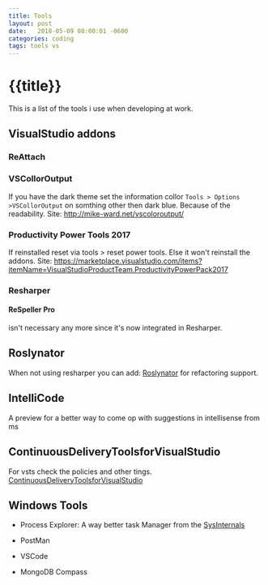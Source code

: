 ```yaml
---
title: Tools
layout: post
date:   2018-05-09 08:00:01 -0600
categories: coding
tags: tools vs
---
```

# {{title}}

This is a list of the tools i use when developing at work.

## VisualStudio addons

### ReAttach

### VSCollorOutput

If you have the dark theme set the information collor `Tools > Options >VSCollorOutput` on somthing other then dark blue. Because of the readability.
Site: <http://mike-ward.net/vscoloroutput/>

### Productivity Power Tools 2017

If reinstalled reset via tools > reset power tools. Else it won't reinstall the addons.
Site: <https://marketplace.visualstudio.com/items?itemName=VisualStudioProductTeam.ProductivityPowerPack2017>

### Resharper

#### ReSpeller Pro

isn't necessary any more since it's now integrated in Resharper. 

## Roslynator

When not using resharper you can add: [Roslynator](https://github.com/JosefPihrt/Roslynator) for refactoring support.

## IntelliCode

A preview for a better way to come op with suggestions in intellisense from ms

## ContinuousDeliveryToolsforVisualStudio

For vsts check the policies and other tings.
[ContinuousDeliveryToolsforVisualStudio](https://marketplace.visualstudio.com/items?itemName=VSIDEDevOpsMSFT.ContinuousDeliveryToolsforVisualStudio)

## Windows Tools

* Process Explorer:
    A way better task Manager from the [SysInternals](https://docs.microsoft.com/en-us/sysinternals/downloads/process-explorer)

* PostMan

* VSCode

* MongoDB Compass